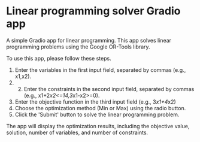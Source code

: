 # Linear programming solver Gradio app
A simple Gradio app for linear programming. This app solves linear programming problems using the Google OR-Tools library.

To use this app, please follow these steps.
1. Enter the variables in the first input field, separated by commas (e.g., x1,x2).
2. 2. Enter the constraints in the second input field, separated by commas (e.g., x1+2*x2<=14,3*x1-x2>=0).
3. Enter the objective function in the third input field (e.g., 3*x1+4*x2)
4. Choose the optimization method (Min or Max) using the radio button.
5. Click the 'Submit' button to solve the linear programming problem.

The app will display the optimization results, including the objective value, solution, number of variables, and number of constraints.